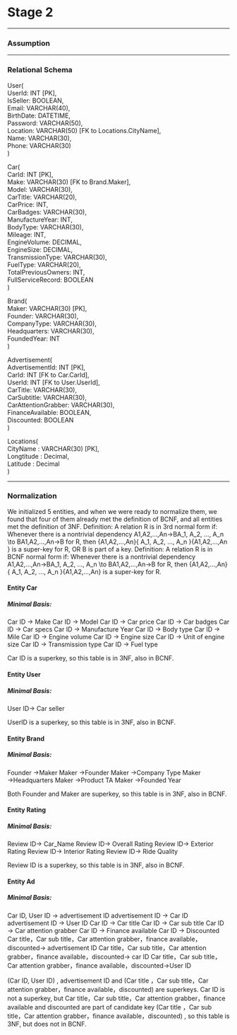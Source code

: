 # Stage 2
---
### Assumption


---
### Relational Schema

User(  
    UserId: INT [PK],  
    IsSeller: BOOLEAN,  
    Email: VARCHAR(40),  
    BirthDate: DATETIME,  
    Password: VARCHAR(50),  
    Location: VARCHAR(50) [FK to Locations.CityName],  
    Name: VARCHAR(30),  
    Phone: VARCHAR(30)  
)

Car(  
    CarId: INT [PK],  
    Make: VARCHAR(30) [FK to Brand.Maker],  
    Model: VARCHAR(30),  
    CarTitle: VARCHAR(20),  
    CarPrice: INT,  
    CarBadges: VARCHAR(30),  
    ManufactureYear: INT,  
    BodyType: VARCHAR(30),  
    Mileage: INT,  
    EngineVolume: DECIMAL,  
    EngineSize: DECIMAL,  
    TransmissionType: VARCHAR(30),  
    FuelType: VARCHAR(20),  
    TotalPreviousOwners: INT,  
    FullServiceRecord: BOOLEAN  
)

Brand(  
    Maker: VARCHAR(30) [PK],  
    Founder: VARCHAR(30),  
    CompanyType: VARCHAR(30),  
    Headquarters: VARCHAR(30),  
    FoundedYear: INT  
)

Advertisement(  
    AdvertisementId: INT [PK],  
    CarId: INT [FK to Car.CarId],  
    UserId: INT [FK to User.UserId],  
    CarTitle: VARCHAR(30),  
    CarSubtitle: VARCHAR(30),  
    CarAttentionGrabber: VARCHAR(30),  
    FinanceAvailable: BOOLEAN,  
    Discounted: BOOLEAN  
)

Locations(  
    CityName : VARCHAR(30) [PK],  
    Longtitude : Decimal,  
    Latitude : Decimal  
)

---
### Normalization

We initialized 5 entities, and when we were ready to normalize them, we found that four of them already met the definition of BCNF, and all entities met the definition of 3NF.
Definition: A relation R is in 3rd normal form if:
Whenever there is a nontrivial dependency A1,A2,...,An→BA_1, A_2, ..., A_n \to BA1​,A2​,...,An​→B for R, then {A1,A2,...,An}\{ A_1, A_2, ..., A_n \}{A1​,A2​,...,An​} is a super-key for R, OR B is part of a key.
Definition: A relation R is in BCNF normal form if:
Whenever there is a nontrivial dependency A1,A2,...,An→BA_1, A_2, ..., A_n \to BA1​,A2​,...,An​→B for R, then {A1,A2,...,An}\{ A_1, A_2, ..., A_n \}{A1​,A2​,...,An​} is a super-key for R.



#### Entity Car

##### Minimal Basis:
Car ID → Make
Car ID → Model
Car ID → Car price
Car ID → Car badges
Car ID → Car specs
Car ID → Manufacture Year
Car ID → Body type
Car ID → Mile
Car ID → Engine volume
Car ID → Engine size
Car ID → Unit of engine size
Car ID → Transmission type
Car ID → Fuel type

Car ID is a superkey, so this table is in 3NF, also in BCNF.


#### Entity User

##### Minimal Basis:
User ID→ Car seller

UserID is a superkey, so this table is in 3NF, also in BCNF.


#### Entity Brand

##### Minimal Basis:
Founder →Maker
Maker →Founder
Maker →Company Type
Maker →Headquarters
Maker →Product TA
Maker →Founded Year

Both Founder and Maker are superkey, so this table is in 3NF, also in BCNF.


#### Entity Rating

##### Minimal Basis:
Review ID→ Car_Name
Review ID→ Overall Rating
Review ID→ Exterior Rating
Review ID→ Interior Rating
Review ID→ Ride Quality

Review ID is a superkey, so this table is in 3NF, also in BCNF.


#### Entity Ad

##### Minimal Basis:
Car ID, User ID → advertisement ID
advertisement ID → Car ID
advertisement ID → User ID
Car ID → Car title
Car ID → Car sub title
Car ID → Car attention grabber
Car ID → Finance available
Car ID → Discounted
Car title，Car sub title，Car attention grabber，finance available，discounted→ advertisement ID
Car title，Car sub title，Car attention grabber，finance available，discounted→ car ID
Car title，Car sub title，Car attention grabber，finance available，discounted→User ID

(Car ID, User ID) , advertisement ID and (Car title ，Car sub title，Car attention grabber，finance available，discounted) are superkeys. Car ID is not a superkey, but Car title，Car sub title，Car attention grabber，finance available and discounted are part of candidate key  (Car title ，Car sub title，Car attention grabber，finance available，discounted) , so this table is 3NF, but does not in BCNF.




